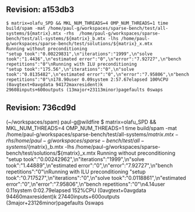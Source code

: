 ## Revision: a153db3

 ```
 $ matrix=olafu_SPD && MKL_NUM_THREADS=4 OMP_NUM_THREADS=1 time build/spam -mat /home/paul-g/workspaces/sparse-bench/test/all-systems/${matrix}.mtx -rhs  /home/paul-g/workspaces/sparse-bench/test/all-systems/${matrix}_b.mtx -lhs /home/paul-g/workspaces/sparse-bench/test/solutions/${matrix}_x.mtx
 Running without preconditioning 
 "setup took":"0.00229831",\n"iterations":"1999",\n"solve took":"1.4436",\n"estimated error":"0",\n"error":"7.92727",\n"bench repetitions":"0"\nRunning with ILU preconditioning 
 "setup took":"175.56",\n"iterations":"0",\n"solve took":"0.0135482",\n"estimated error":"0",\n"error":"7.95806",\n"bench repetitions":"0"\n178.90user 0.09system 2:57.67elapsed 100%CPU (0avgtext+0avgdata 94172maxresident)k
 29608inputs+600outputs (13major+23113minor)pagefaults 0swaps
 ```

## Revision: 736cd9d
(~/workspaces/spam) paul-g@wildfire 
 $ matrix=olafu_SPD && MKL_NUM_THREADS=4 OMP_NUM_THREADS=1 time build/spam -mat /home/paul-g/workspaces/sparse-bench/test/all-systems/${matrix}.mtx -rhs  /home/paul-g/workspaces/sparse-bench/test/all-systems/${matrix}_b.mtx -lhs /home/paul-g/workspaces/sparse-bench/test/solutions/${matrix}_x.mtx
 Running without preconditioning 
 "setup took":"0.00242962",\n"iterations":"1999",\n"solve took":"1.44889",\n"estimated error":"0",\n"error":"7.92727",\n"bench repetitions":"0"\nRunning with ILU preconditioning 
 "setup took":"0.717527",\n"iterations":"0",\n"solve took":"0.0118861",\n"estimated error":"0",\n"error":"7.95806",\n"bench repetitions":"0"\n4.14user 0.11system 0:02.79elapsed 152%CPU (0avgtext+0avgdata 94460maxresident)k
 27440inputs+600outputs (3major+23126minor)pagefaults 0swaps
